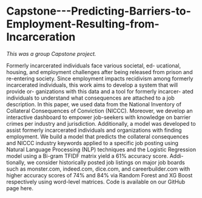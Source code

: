 # Capstone---Predicting-Barriers-to-Employment-Resulting-from-Incarceration

*This was a group Capstone project.*

Formerly incarcerated individuals face various societal, ed- ucational, housing, and employment challenges after being released from prison and re-entering society. Since employment impacts recidivism among formerly incarcerated individuals, this work aims to develop a system that will provide or- ganizations with this data and a tool for formerly incarcer- ated individuals to understand what consequences are attached to a job description. In this paper, we used data from the National Inventory of Collateral Consequences of Conviction (NICCC). Moreover, we develop an interactive dashboard to empower job-seekers with knowledge on barrier crimes per industry and jurisdiction. Additionally, a model was developed to assist formerly incarcerated individuals and organizations with finding employment. We build a model that predicts the collateral consequences and NICCC industry keywords applied to a specific job posting using Natural Language Processing (NLP) techniques and the Logistic Regression model using a Bi-gram TFIDF matrix yield a 61% accuracy score. Addi- tionally, we consider historically posted job listings on major job boards such as monster.com, indeed.com, dice.com, and careerbuilder.com with higher accuracy scores of 74% and 84% via Random Forest and XG Boost respectively using word-level matrices. Code is available on our GitHub page here.
